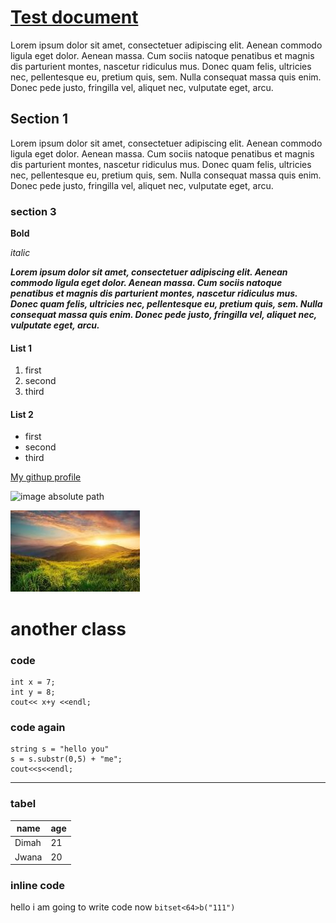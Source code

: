 # <ins> Test document </ins>
Lorem ipsum dolor sit amet, consectetuer adipiscing elit. Aenean commodo ligula eget dolor. Aenean massa. Cum sociis natoque penatibus et magnis dis parturient montes, nascetur ridiculus mus. Donec quam felis, ultricies nec, pellentesque eu, pretium quis, sem. Nulla consequat massa quis enim. Donec pede justo, fringilla vel, aliquet nec, vulputate eget, arcu.

## Section 1
Lorem ipsum dolor sit amet, consectetuer adipiscing elit. Aenean commodo ligula eget dolor. Aenean massa. Cum sociis natoque penatibus et magnis dis parturient montes, nascetur ridiculus mus. Donec quam felis, ultricies nec, pellentesque eu, pretium quis, sem. Nulla consequat massa quis enim. Donec pede justo, fringilla vel, aliquet nec, vulputate eget, arcu.

### section 3
**Bold**

_italic_

_**Lorem ipsum dolor sit amet, consectetuer adipiscing elit. Aenean commodo ligula eget dolor. Aenean massa. Cum sociis natoque penatibus et magnis dis parturient montes, nascetur ridiculus mus. Donec quam felis, ultricies nec, pellentesque eu, pretium quis, sem. Nulla consequat massa quis enim. Donec pede justo, fringilla vel, aliquet nec, vulputate eget, arcu.**_

#### List 1
1. first
2. second
3. third
#### List 2
- first
- second
- third

[My githup profile](https://github.com/Dimah02)


![image absolute path](https://encrypted-tbn0.gstatic.com/images?q=tbn:ANd9GcTUkEl8bcmEEFoU6icuDPdyDjM4GeXOV3hZP68muI5ZYg&s)

![image relative path](img.jfif)


# another class

### code 
```
int x = 7;
int y = 8;
cout<< x+y <<endl;
```

### code again
    string s = "hello you"
    s = s.substr(0,5) + "me";
    cout<<s<<endl;
    
---

### tabel

|name|age
|----|---|
|Dimah|21|
|Jwana|20|

### inline code
hello i am going to write code now  `bitset<64>b("111")`


